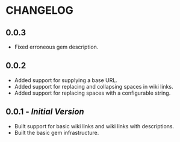 # CHANGELOG

## 0.0.3

* Fixed erroneous gem description.

## 0.0.2

* Added support for supplying a base URL.
* Added support for replacing and collapsing spaces in wiki links.
* Added support for replacing spaces with a configurable string.

## 0.0.1 - *Initial Version*

* Built support for basic wiki links and wiki links with descriptions.
* Built the basic gem infrastructure.
